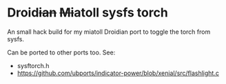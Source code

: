 # Droid~~ian~~ ~~Mi~~atoll sysfs torch

An small hack build for my miatoll Droidian port to toggle the torch from sysfs.

Can be ported to other ports too. See:
 - sysftorch.h
 - https://github.com/ubports/indicator-power/blob/xenial/src/flashlight.c